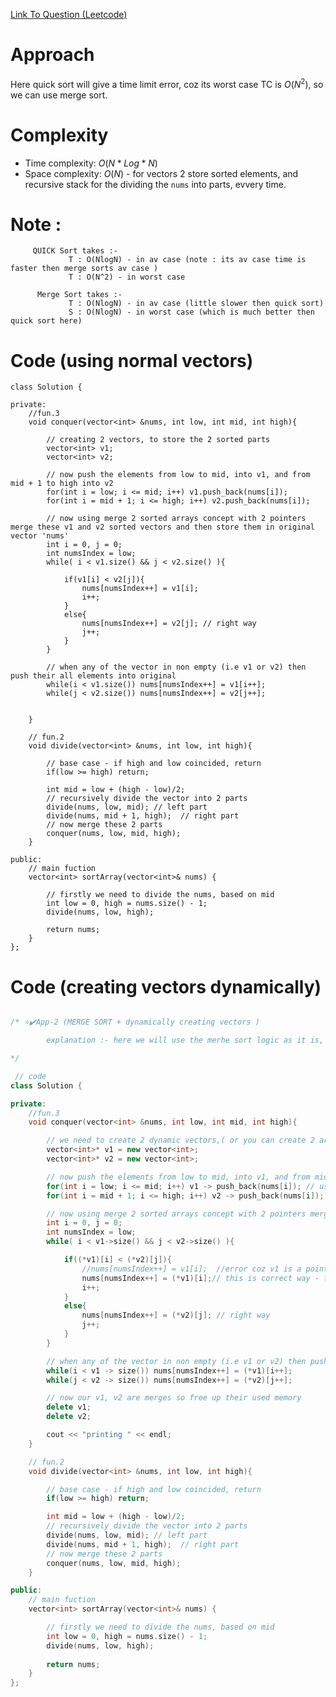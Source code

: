 [Link To Question (Leetcode)](https://leetcode.com/problems/sort-an-array)

# Approach
Here quick sort will give a time limit error, coz its worst case TC is $O(N^2)$, so we can use merge sort.

# Complexity
- Time complexity: $O(N*Log*N)$
- Space complexity: $O(N)$ - for vectors 2 store sorted elements, and recursive stack for the dividing the `nums` into parts, evvery time.
<!-- Add your space complexity here, e.g. $$O(n)$$ -->
# Note : 
         QUICK Sort takes :-
                 T : O(NlogN) - in av case (note : its av case time is faster then merge sorts av case )
                 T : O(N^2) - in worst case 

          Merge Sort takes :- 
                 T : O(NlogN) - in av case (little slower then quick sort)
                 S : O(NlogN) - in worst case (which is much better then quick sort here) 


# Code (using normal vectors)
```
class Solution {

private:
    //fun.3 
    void conquer(vector<int> &nums, int low, int mid, int high){

        // creating 2 vectors, to store the 2 sorted parts 
        vector<int> v1; 
        vector<int> v2;

        // now push the elements from low to mid, into v1, and from mid + 1 to high into v2 
        for(int i = low; i <= mid; i++) v1.push_back(nums[i]);
        for(int i = mid + 1; i <= high; i++) v2.push_back(nums[i]);

        // now using merge 2 sorted arrays concept with 2 pointers merge these v1 and v2 sorted vectors and then store them in original vector 'nums'
        int i = 0, j = 0;
        int numsIndex = low;
        while( i < v1.size() && j < v2.size() ){

            if(v1[i] < v2[j]){
                nums[numsIndex++] = v1[i];
                i++;
            }
            else{
                nums[numsIndex++] = v2[j]; // right way 
                j++;
            }
        }

        // when any of the vector in non empty (i.e v1 or v2) then push their all elements into original
        while(i < v1.size()) nums[numsIndex++] = v1[i++];
        while(j < v2.size()) nums[numsIndex++] = v2[j++];


    }

    // fun.2 
    void divide(vector<int> &nums, int low, int high){

        // base case - if high and low coincided, return
        if(low >= high) return;

        int mid = low + (high - low)/2;
        // recursively divide the vector into 2 parts 
        divide(nums, low, mid); // left part  
        divide(nums, mid + 1, high);  // right part
        // now merge these 2 parts
        conquer(nums, low, mid, high);
    }

public:
    // main fuction
    vector<int> sortArray(vector<int>& nums) {

        // firstly we need to divide the nums, based on mid 
        int low = 0, high = nums.size() - 1;
        divide(nums, low, high);
        
        return nums;
    }
};
```

# Code (creating vectors dynamically)
```cpp

/* ⭐✔️App-2 (MERGE SORT + dynamically creating vectors )

        explanation :- here we will use the merhe sort logic as it is, the only this that i did differently is rather then using arrays or vectors, i created vectors but dynamically (in heap) and using its pointer v1 and v2 i access both the vetors present in the heap memory 

*/

 // code
class Solution {

private:
    //fun.3 
    void conquer(vector<int> &nums, int low, int mid, int high){

        // we need to create 2 dynamic vectors,( or you can create 2 array<int> of 2 different sized)since we are using vectors sp no need to specify the sizes.(coz vectors inc their size when more elements are aadded to them)
        vector<int>* v1 = new vector<int>; 
        vector<int>* v2 = new vector<int>;

        // now push the elements from low to mid, into v1, and from mid + 1 to high into v2 
        for(int i = low; i <= mid; i++) v1 -> push_back(nums[i]); // use -> coz v1 has address of vectors 1st block (v1 -> push_back(10) means whatever is present in the val of at v1, go to that and push the ele 10 in that vector )  
        for(int i = mid + 1; i <= high; i++) v2 -> push_back(nums[i]);

        // now using merge 2 sorted arrays concept with 2 pointers merge these v1 and v2 sorted vectors and then store them in original vector 'nums'
        int i = 0, j = 0;
        int numsIndex = low;
        while( i < v1->size() && j < v2->size() ){

            if((*v1)[i] < (*v2)[j]){
                //nums[numsIndex++] = v1[i];  //error coz v1 is a pointer to 1st block of vector created in heap, so when we use v1[i] this means go to v1's own address and go to its ith index (but since it is not a vector) we cant access its index
                nums[numsIndex++] = (*v1)[i];// this is correct way - this means whatever is address of v1 , go to that and whatever adrress it has as its value, go to that and access its ith index
                i++;
            }
            else{
                nums[numsIndex++] = (*v2)[j]; // right way 
                j++;
            }
        }

        // when any of the vector in non empty (i.e v1 or v2) then push their all elements into original
        while(i < v1 -> size()) nums[numsIndex++] = (*v1)[i++];
        while(j < v2 -> size()) nums[numsIndex++] = (*v2)[j++];

        // now our v1, v2 are merges so free up their used memory 
        delete v1;
        delete v2;

        cout << "printing " << endl;
    }

    // fun.2 
    void divide(vector<int> &nums, int low, int high){

        // base case - if high and low coincided, return
        if(low >= high) return;

        int mid = low + (high - low)/2;
        // recursively divide the vector into 2 parts 
        divide(nums, low, mid); // left part  
        divide(nums, mid + 1, high);  // right part
        // now merge these 2 parts
        conquer(nums, low, mid, high);
    }

public:
    // main fuction
    vector<int> sortArray(vector<int>& nums) {

        // firstly we need to divide the nums, based on mid 
        int low = 0, high = nums.size() - 1;
        divide(nums, low, high);
        
        return nums;
    }
};


```
